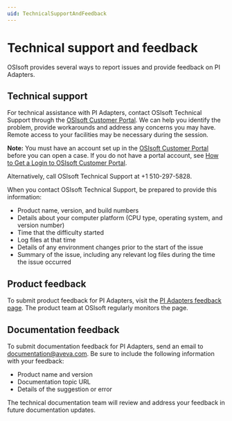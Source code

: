 ```yaml
---
uid: TechnicalSupportAndFeedback
---
```


# Technical support and feedback

OSIsoft provides several ways to report issues and provide feedback on PI Adapters.

## Technical support

For technical assistance with PI Adapters, contact OSIsoft Technical Support through the [OSIsoft Customer Portal](https://my.osisoft.com/). We can help you identify the problem, provide workarounds and address any concerns you may have. Remote access to your facilities may be necessary during the session.

**Note:**  You must have an account set up in the [OSIsoft Customer Portal](https://my.osisoft.com/) before you can open a case. If you do not have a portal account, see [How to Get a Login to OSIsoft Customer Portal](https://explore.osisoft.com/myosisoft-customer-portal/how-to-get-a-login).

Alternatively, call OSIsoft Technical Support at +1 510-297-5828.

When you contact OSIsoft Technical Support, be prepared to provide this information:
- Product name, version, and build numbers
- Details about your computer platform (CPU type, operating system, and version number)
- Time that the difficulty started
- Log files at that time
- Details of any environment changes prior to the start of the issue
- Summary of the issue, including any relevant log files during the time the issue occurred 

<!--To view a brief primer on PI Adapters, see the [PI Adapters playbook](https://customers.osisoft.com/s/knowledgearticle?knowledgeArticleUrl=Playbook-PI-adapters) in the OSIsoft Customer Portal.-->

## Product feedback

To submit product feedback for PI Adapters, visit the [PI Adapters feedback page](https://feedback.osisoft.com/forums/930280-pi-adapters). The product team at OSIsoft regularly monitors the page.

## Documentation feedback

To submit documentation feedback for PI Adapters, send an email to [documentation@aveva.com](mailto:documentation@aveva.com?subject=PI%20adapter%20documentation&body=Product%20name%20and%20version%20-%20Documentation%20topic%20URL%20-%20Details%20of%20the%20suggestion%20or%20error). Be sure to include the following information with your feedback:

- Product name and version
- Documentation topic URL
- Details of the suggestion or error

The technical documentation team will review and address your feedback in future documentation updates.
